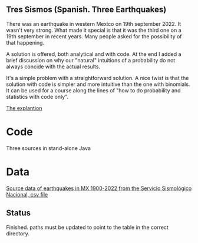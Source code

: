 ## Tres Sismos (Spanish. Three Earthquakes)

There was an earthquake in western Mexico on 19th september 2022. It wasn't very strong. What made it
special is that it was the third one on a 19th september in recent years. Many people asked for
the possibility of that happening.

A solution is offered, both analytical and with code. At the end I added a brief discussion on
why our "natural" intuitions of a probability do not always concide with the actual results.

It's a simple problem with a straightforward solution. A nice twist is that the solution with
code is simpler and more intuitive than the one with binomials. It can be used for a course
along the lines of "how to do probability and statistics with code only".

[The explantion](Tres%20Sismos.pdf)


# Code

Three sources in stand-alone Java


# Data

[Source data of earthquakes in MX 1900-2022 from the Servicio Sismológico Nacional, csv file](SSNMX_catalogo_19000101_20220922.csv)


## Status

Finished. paths must be updated to point to the table in the correct directory.

